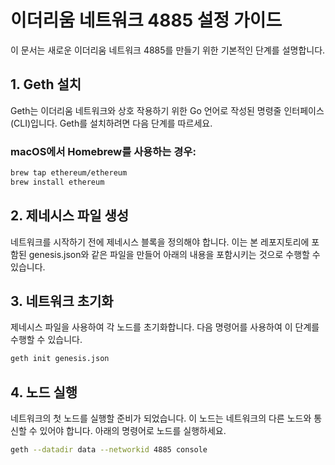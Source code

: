 # 이더리움 네트워크 4885 설정 가이드

이 문서는 새로운 이더리움 네트워크 4885를 만들기 위한 기본적인 단계를 설명합니다.

## 1. Geth 설치

Geth는 이더리움 네트워크와 상호 작용하기 위한 Go 언어로 작성된 명령줄 인터페이스(CLI)입니다. Geth를 설치하려면 다음 단계를 따르세요.

### macOS에서 Homebrew를 사용하는 경우:

```sh
brew tap ethereum/ethereum
brew install ethereum
```

## 2. 제네시스 파일 생성

네트워크를 시작하기 전에 제네시스 블록을 정의해야 합니다. 이는 본 레포지토리에 포함된 genesis.json와 같은 파일을 만들어 아래의 내용을 포함시키는 것으로 수행할 수 있습니다.

## 3. 네트워크 초기화

제네시스 파일을 사용하여 각 노드를 초기화합니다. 다음 명령어를 사용하여 이 단계를 수행할 수 있습니다.

```sh
geth init genesis.json
```

## 4. 노드 실행

네트워크의 첫 노드를 실행할 준비가 되었습니다. 이 노드는 네트워크의 다른 노드와 통신할 수 있어야 합니다. 아래의 명령어로 노드를 실행하세요.

```sh
geth --datadir data --networkid 4885 console
```

